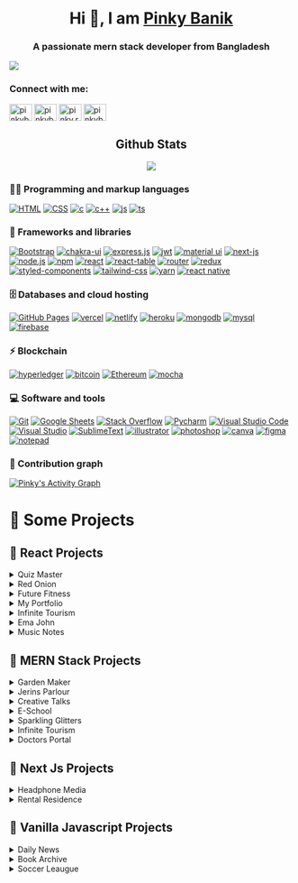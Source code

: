 <h1 align="center"> Hi 👋, I am <a href="https://pinky-banik.vercel.app/" target="_blank">Pinky Banik</a></h1>
<h3 align="center">A passionate mern stack developer from Bangladesh</h3>

<img align="center" src="https://github.com/pinky-banik/pinky-banik/blob/main/try.png" />


<h3 align="left">Connect with me:</h3>
<p align="left">
<a href="https://dev.to/pinkybanik" target="blank"><img align="center" src="https://raw.githubusercontent.com/rahuldkjain/github-profile-readme-generator/master/src/images/icons/Social/devto.svg" alt="pinkybanik" height="30" width="40" /></a>
<a href="https://linkedin.com/in/pinkybanik" target="blank"><img align="center" src="https://raw.githubusercontent.com/rahuldkjain/github-profile-readme-generator/master/src/images/icons/Social/linked-in-alt.svg" alt="pinkybanik" height="30" width="40" /></a>
<a href="https://fb.com/pinky.rani.banik" target="blank"><img align="center" src="https://raw.githubusercontent.com/rahuldkjain/github-profile-readme-generator/master/src/images/icons/Social/facebook.svg" alt="pinky.rani.banik" height="30" width="40" /></a>
<a href="https://dribbble.com/pinkybanik" target="blank"><img align="center" src="https://raw.githubusercontent.com/rahuldkjain/github-profile-readme-generator/master/src/images/icons/Social/dribbble.svg" alt="pinkybanik" height="30" width="40" /></a>
</p>
<!-- // github states -->
 <h2 align="center">Github Stats</h2>
<div align="center">
  <img src="https://github-readme-streak-stats.herokuapp.com?user=pinky-banik&theme=github-dark&hide_border=true&date_format=j%20M%5B%20Y%5D&stroke=0AD4F7&ring=00FF9B&fire=FFA200&currStreakLabel=FFA200&currStreakNum=00F0FF&sideNums=00FF9B&sideLabels=FFA200&dates=727272&background=DD272700">
</div>

<!-- languages and tools -->
### 👨‍💻 Programming and markup languages
<p>
<a href="#"><img alt="HTML" src="https://img.shields.io/badge/HTML5-E34F26?style=for-the-badge&logo=html5&logoColor=white"></a>
<a href="#"><img alt="CSS" src="https://img.shields.io/badge/CSS3-1572B6?style=for-the-badge&logo=css3&logoColor=white"></a>
<a href="#"><img alt="c" src="https://img.shields.io/badge/Python-FFD43B?style=for-the-badge&logo=python&logoColor=blue"></a>
<a href="#"><img alt="c++" src="https://img.shields.io/badge/C%2B%2B-00599C?style=for-the-badge&logo=c%2B%2B&logoColor=white"></a>
<a href="#"><img alt="js" src="https://img.shields.io/badge/JavaScript-323330?style=for-the-badge&logo=javascript&logoColor=F7DF1E"></a>
<a href="#"><img alt="ts" src="https://img.shields.io/badge/TypeScript-007ACC?style=for-the-badge&logo=typescript&logoColor=white"></a>

</p>

### 🧰 Frameworks and libraries
<p>
<a href="#"><img alt="Bootstrap" src="https://img.shields.io/badge/Bootstrap-563D7C?style=for-the-badge&logo=bootstrap&logoColor=white"></a>
<a href="#"><img alt="chakra-ui" src="https://img.shields.io/badge/Chakra--UI-319795?style=for-the-badge&logo=chakra-ui&logoColor=white"></a>
<a href="#"><img alt="express.js" src="https://img.shields.io/badge/Express.js-000000?style=for-the-badge&logo=express&logoColor=white"></a>
<a href="#"><img alt="jwt" src="https://img.shields.io/badge/JWT-000000?style=for-the-badge&logo=JSON%20web%20tokens&logoColor=white"></a>
<a href="#"><img alt="material ui" src="https://img.shields.io/badge/Material%20UI-007FFF?style=for-the-badge&logo=mui&logoColor=white"></a>
<a href="#"><img alt="next-js" src="https://img.shields.io/badge/next.js-000000?style=for-the-badge&logo=nextdotjs&logoColor=white"></a>
<a href="#"><img alt="node.js" src="https://img.shields.io/badge/Node.js-339933?style=for-the-badge&logo=nodedotjs&logoColor=white"></a>
<a href="#"><img alt="npm" src="https://img.shields.io/badge/npm-CB3837?style=for-the-badge&logo=npm&logoColor=white"></a>
<a href="#"><img alt="react" src="https://img.shields.io/badge/React-20232A?style=for-the-badge&logo=react&logoColor=61DAFB"></a>
<a href="#"><img alt="react-table" src="https://img.shields.io/badge/react%20table-FF4154?style=for-the-badge&logo=react%20table&logoColor=white"></a>
<a href="#"><img alt="router" src="https://img.shields.io/badge/React_Router-CA4245?style=for-the-badge&logo=react-router&logoColor=white"></a>
<a href="#"><img alt="redux" src="https://img.shields.io/badge/Redux-593D88?style=for-the-badge&logo=redux&logoColor=white"></a>
<a href="#"><img alt="styled-components" src="https://img.shields.io/badge/Sass-CC6699?style=for-the-badge&logo=sass&logoColor=white"></a>
<a href="#"><img alt="tailwind-css" src="https://img.shields.io/badge/Tailwind_CSS-38B2AC?style=for-the-badge&logo=tailwind-css&logoColor=white"></a>
<a href="#"><img alt="yarn" src="https://img.shields.io/badge/Yarn-2C8EBB?style=for-the-badge&logo=yarn&logoColor=white"></a>
<a href="#"><img alt="react native" src="https://img.shields.io/badge/React_Native-20232A?style=for-the-badge&logo=react&logoColor=61DAFB"></a>



### 🗄️ Databases and cloud hosting

<p>
<a href="#"><img alt="GitHub Pages" src="https://img.shields.io/badge/GitHub%20Pages-222222?style=for-the-badge&logo=GitHub%20Pages&logoColor=white"></a>
<a href="#"><img alt="vercel" src="https://img.shields.io/badge/Vercel-000000?style=for-the-badge&logo=vercel&logoColor=white"></a>
<a href="#"><img alt="netlify" src="https://img.shields.io/badge/Netlify-00C7B7?style=for-the-badge&logo=netlify&logoColor=white"></a>
<a href="#"><img alt="heroku" src="https://img.shields.io/badge/Heroku-430098?style=for-the-badge&logo=heroku&logoColor=white"></a>
<a href="#"><img alt="mongodb" src="https://img.shields.io/badge/MongoDB-4EA94B?style=for-the-badge&logo=mongodb&logoColor=white"></a>
<a href="#"><img alt="mysql" src="https://img.shields.io/badge/MySQL-005C84?style=for-the-badge&logo=mysql&logoColor=white"></a>
<a href="#"><img alt="firebase" src="https://img.shields.io/badge/firebase-ffca28?style=for-the-badge&logo=firebase&logoColor=black"></a>
</p>


### ⚡ Blockchain

<p>
<a href="#"><img alt="hyperledger" src="https://img.shields.io/badge/hyperledger-2F3134?style=for-the-badge&logo=hyperledger&logoColor=white"></a>
<a href="#"><img alt="bitcoin" src="https://img.shields.io/badge/Bitcoin-000000?style=for-the-badge&logo=bitcoin&logoColor=white"></a>
<a href="#"><img alt="Ethereum" src="https://img.shields.io/badge/Ethereum-3C3C3D?style=for-the-badge&logo=Ethereum&logoColor=white"></a>
<a href="#"><img alt="mocha" src="https://img.shields.io/badge/Mocha-8D6748?style=for-the-badge&logo=Mocha&logoColor=white"></a>
</p>

### 💻 Software and tools

<p>
<a href="#"><img alt="Git" src="https://img.shields.io/badge/GitHub-100000?style=for-the-badge&logo=github&logoColor=white"></a>
<a href="#"><img alt="Google Sheets" src="https://img.shields.io/badge/Google%20Sheets-34A853?style=for-the-badge&logo=google-sheets&logoColor=white"></a>
<a href="#"><img alt="Stack Overflow" src="https://img.shields.io/badge/Stack_Overflow-FE7A16?style=for-the-badge&logo=stack-overflow&logoColor=white"></a>
<a href="#"><img alt="Pycharm" src="https://img.shields.io/badge/PyCharm-000000.svg?&style=for-the-badge&logo=PyCharm&logoColor=white"></a>
<a href="#"><img alt="Visual Studio Code" src="https://img.shields.io/badge/Visual_Studio_Code-0078D4?style=for-the-badge&logo=visual%20studio%20code&logoColor=white"></a>
<a href="#"><img alt="Visual Studio" src="https://img.shields.io/badge/Visual_Studio-5C2D91?style=for-the-badge&logo=visual%20studio&logoColor=white"></a>
<a href="#"><img alt="SublimeText" src="https://img.shields.io/badge/sublime_text-%23575757.svg?&style=for-the-badge&logo=sublime-text&logoColor=important"></a>
<a href="#"><img alt="illustrator" src="https://img.shields.io/badge/Adobe%20Illustrator-FF9A00?style=for-the-badge&logo=adobe%20illustrator&logoColor=white"></a>
<a href="#"><img alt="photoshop" src="https://img.shields.io/badge/Adobe%20Photoshop-31A8FF?style=for-the-badge&logo=Adobe%20Photoshop&logoColor=black"></a>
<a href="#"><img alt="canva" src="https://img.shields.io/badge/Canva-%2300C4CC.svg?&style=for-the-badge&logo=Canva&logoColor=white"></a>
<a href="#"><img alt="figma" src="https://img.shields.io/badge/Figma-F24E1E?style=for-the-badge&logo=figma&logoColor=white"></a>
<a href="#"><img alt="notepad" src="https://img.shields.io/badge/Notepad++-90E59A.svg?style=for-the-badge&logo=notepad%2B%2B&logoColor=black"></a>

</p>

### 💪 Contribution graph

<a href="#"><img alt="Pinky's Activity Graph" src="https://github-readme-activity-graph.cyclic.app/graph?username=Pinky-Banik&bg_color=DD272700&color=00FF9B&line=00F0FF&point=FFFFFF&hide_border=true" /></a>

# 🚀 Some Projects

## 📢 React Projects

<!-- Quiz Master -->
<details>
<summary>Quiz Master</summary>

1. code link : https://github.com/pinky-banik/quiz_master
2. Live Demo : https://quiz-master-bd.netlify.app/
3. Technology : ReactJS,Tailwind CSS, Rest Api, React-router
<!-- ![ss](https://smabtahinoor.vercel.app/images/portfolio/cortelink.png) -->
</details>

<!-- Red Onion --->
<details>
<summary>Red Onion</summary>

1. code link : https://github.com/pinky-banik/Red-Onion
2. Live Demo : https://restaurent-red-onion.netlify.app/
3. Technology : ReactJS,Tailwind CSS, Rest Api, React-router
<!-- ![ss](https://smabtahinoor.vercel.app/images/portfolio/cortelink.png) -->
</details>


<!-- Future Fitness -->
<details>
<summary>Future Fitness</summary>

1. code link : https://github.com/pinky-banik/Future-Fitness
2. Live Demo : https://future-fitness.vercel.app/
3. Technology : ReactJS,Rest Api
<!-- ![ss](https://smabtahinoor.vercel.app/images/portfolio/cortelink.png) -->
</details>


<!-- My portfolio -->
<details>
<summary>My Portfolio</summary>

1. code link : https://github.com/pinky-banik/Pinky-Banik-Portfolio
2. Live Demo : https://pinky-banik.web.app/
3. Technology : ReactJS,Material UI
<!-- ![ss](https://smabtahinoor.vercel.app/images/portfolio/cortelink.png) -->
</details>

<!-- Infinite Tourism -->
<details>
<summary>Infinite Tourism</summary>

1. code link : https://github.com/pinky-banik/MediCare-Home
2. Live Demo : https://medicare-home.web.app/
3. Technology : ReactJS,Bootstrap, Json, React-router,firebase
<!-- ![ss](https://smabtahinoor.vercel.app/images/portfolio/cortelink.png) -->
</details>


<!-- Ema John -->
<details>
<summary>Ema John</summary>

1. code link : https://github.com/pinky-banik/ema-john-recap
2. Live Demo : https://ema-john-alpha.vercel.app/
3. Technology : ReactJS,Bootstrap, Json, React-router
<!-- ![ss](https://smabtahinoor.vercel.app/images/portfolio/cortelink.png) -->
</details>


<!-- Music Notes -->
<details>
<summary>Music Notes</summary>

1. code link : https://github.com/pinky-banik/music-notes
2. Live Demo : https://review-website-pinky-banik.netlify.app/
3. Technology : ReactJS,Bootstrap, Json, React-router
<!-- ![ss](https://smabtahinoor.vercel.app/images/portfolio/cortelink.png) -->
</details>


## 📢 MERN Stack Projects

<!-- Garden Maker -->
<details>
<summary>Garden Maker</summary>

1. Live Link :https://garden-maker.web.app/ 
2. Client side code : https://github.com/pinky-banik/Garden-Maker-Client
3. Server side code : https://github.com/pinky-banik/Garden-Maker-Server
5. Technologies: React JS, Node JS, Express JS, MongoDB, Tailwind CSS etc...
<!-- ![ss](https://drive.google.com/file/d/1noexOaCRxK93ZYpBsjqRDvvdn8YzGZFX/view?usp=sharing) -->
</details>

<!-- Jerins Parlour -->
<details>
<summary>Jerins Parlour</summary>
  
1. Live Link :https://github.com/pinky-banik/Jerins-parlour-server
2. Client side code : https://github.com/pinky-banik/Jerins-parlour
3. Server side code : https://github.com/pinky-banik/Garden-Maker-Server

5. Technologies: React JS, Node JS, Express JS, MongoDB, Tailwind CSS etc...
<!-- ![ss](https://drive.google.com/file/d/1noexOaCRxK93ZYpBsjqRDvvdn8YzGZFX/view?usp=sharing) -->
</details>

<!-- Creative Talks -->
<details>
<summary>Creative Talks</summary>
  
1. Live Link :https://creative-talks.vercel.app/
2. Client side code : https://github.com/pinky-banik/Creative-Talks
3. Server side code : https://github.com/pinky-banik/Creative-Talks-Server

5. Technologies: React JS, Node JS, Express JS, Mongoose, Tailwind CSS etc...
<!-- ![ss](https://drive.google.com/file/d/1noexOaCRxK93ZYpBsjqRDvvdn8YzGZFX/view?usp=sharing) -->
</details>

<!-- E-School -->
<details>
<summary>E-School</summary>
  
1. Live Link : https://eschool-bd.web.app/
2. Client side code : https://github.com/pinky-banik/E-School-Client
3. Server side code : https://github.com/pinky-banik/E-Scool-Server

5. Technologies: React JS, Node JS, Express JS, firebase auth, Tailwind CSS etc...
<!-- ![ss](https://drive.google.com/file/d/1noexOaCRxK93ZYpBsjqRDvvdn8YzGZFX/view?usp=sharing) -->
</details>

<!-- Sparkling Glitters -->
<details>
<summary>Sparkling Glitters</summary>
  
1. Live Link :https://sparkling-glitters.web.app/
2. Client side code : https://github.com/pinky-banik/Sparkling-Glitters/tree/main/Client
3. Server side code : https://github.com/pinky-banik/Sparkling-Glitters/tree/main/Server

5. Technologies: React JS, Node JS, Express JS, MongoDB, Tailwind CSS etc...
<!-- ![ss](https://drive.google.com/file/d/1noexOaCRxK93ZYpBsjqRDvvdn8YzGZFX/view?usp=sharing) -->
</details>

<!-- Infinite Tourism -->
<details>
<summary>Infinite Tourism</summary>
  
1. Live Link :https://infinite-tourism.firebaseapp.com/
2. Client side code : https://github.com/pinky-banik/Infinite-Tourism/tree/main/client
3. Server side code : https://github.com/pinky-banik/Infinite-Tourism/tree/main/server

5. Technologies: React JS, Node JS, Express JS, MongoDB, Tailwind CSS etc...
<!-- ![ss](https://drive.google.com/file/d/1noexOaCRxK93ZYpBsjqRDvvdn8YzGZFX/view?usp=sharing) -->
</details>

<!-- Doctors Portal -->
<details>
<summary>Doctors Portal</summary>
  
1. Live Link :https://doctors-portal-tailwind.web.app/
2. Client side code : https://github.com/pinky-banik/doctors-portal-recap
3. Server side code : https://github.com/pinky-banik/doctors-portal-server

5. Technologies: React JS, Node JS, Express JS, MongoDB, Tailwind CSS etc...
<!-- ![ss](https://drive.google.com/file/d/1noexOaCRxK93ZYpBsjqRDvvdn8YzGZFX/view?usp=sharing) -->
</details>




## 📢 Next Js Projects
<details>
<summary>Headphone Media</summary>

1. Live Demo: https://headphone-media.vercel.app/
2. Github Code: https://github.com/pinky-banik/Headphone-media
3. Technology : Next js
<!-- ![ss](https://drive.google.com/file/d/1noexOaCRxK93ZYpBsjqRDvvdn8YzGZFX/view?usp=sharing) -->
</details>

<details>
<summary>Rental Residence</summary>
1. Live Demo: https://rental-residence.vercel.app/
2. Github Code: https://github.com/pinky-banik/Rental-Residence
3. Technology : Next Js, chakra ui
<!-- ![ss](https://drive.google.com/file/d/1noexOaCRxK93ZYpBsjqRDvvdn8YzGZFX/view?usp=sharing) -->
</details>

## 📢 Vanilla Javascript Projects

<!-- Daily News -->
<details>
<summary>Daily News</summary>

1. Live Demo: https://dailylife-news.netlify.app/
2. Github Code: https://github.com/pinky-banik/Daily-News
3. Technology : Vaniila JS, Tailwind Css , Rest Api
<!-- ![ss](https://drive.google.com/file/d/1noexOaCRxK93ZYpBsjqRDvvdn8YzGZFX/view?usp=sharing) -->
</details>

<!-- Book Archive -->
<details>
<summary>Book Archive</summary>

1. Live Demo: https://book-archive-pinky-banik.netlify.app/
2. Github Code: https://github.com/pinky-banik/Book-Archive
3. Technology : Vanila JS, Bootstrap, Rest Api
<!-- ![ss](https://drive.google.com/file/d/1noexOaCRxK93ZYpBsjqRDvvdn8YzGZFX/view?usp=sharing) -->
</details>

<!-- Soccer Leaugue -->
<details>
<summary>Soccer Leaugue</summary>

1. Live Demo: https://united-soccer-league.netlify.app/
2. Github Code: https://github.com/pinky-banik/Soccer-League
3. Technology : Vanila JS, Bootstrap, 
<!-- ![ss](https://drive.google.com/file/d/1noexOaCRxK93ZYpBsjqRDvvdn8YzGZFX/view?usp=sharing) -->
</details>




<!-- ## 📢 My Components with Tailwind CSS
<details>
<summary>Navar with React and Tailwind CSS</summary>

1. Live Demo: https://navbar-react-tailwind.vercel.app/
2. Github Code: https://github.com/19smabtahinoor/Navbar-React-Tailwind
3. Technology : React JS, Tailwind CSS
</details> -->

